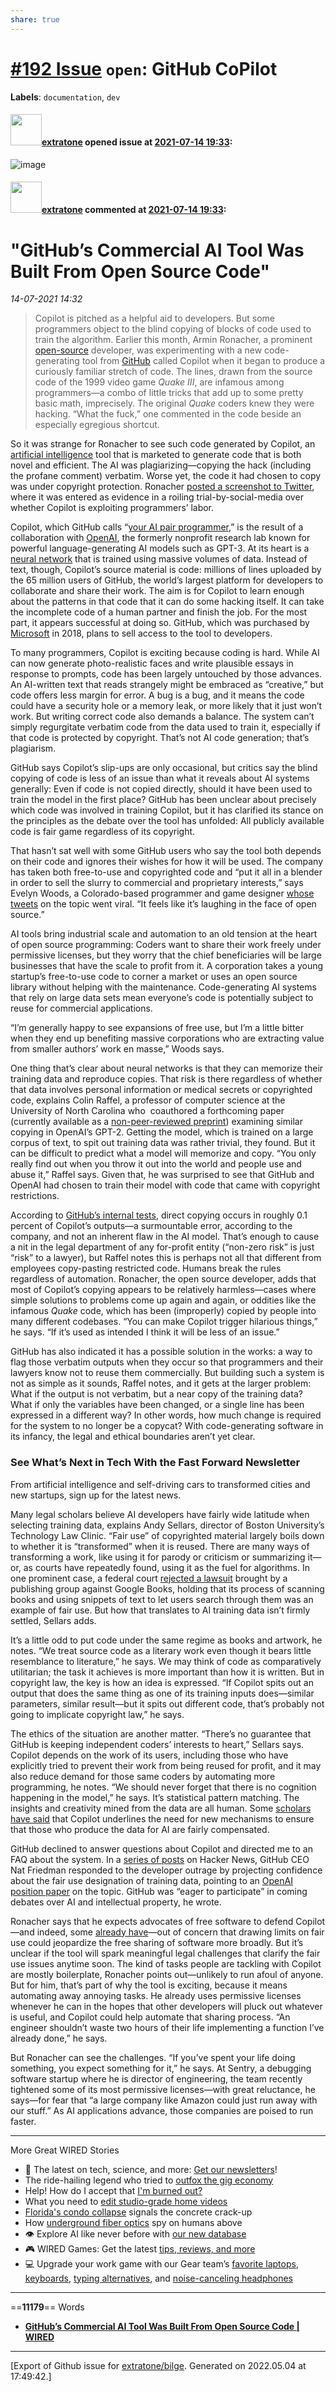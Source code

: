 ```yaml
---
share: true
---
```

# [\#192 Issue](https://github.com/extratone/bilge/issues/192) `open`: GitHub CoPilot
**Labels**: `documentation`, `dev`


#### <img src="https://avatars.githubusercontent.com/u/43663476?u=5047287ff0b8c3ce7f7e5858d204c9b3e57d8e44&v=4" width="50">[extratone](https://github.com/extratone) opened issue at [2021-07-14 19:33](https://github.com/extratone/bilge/issues/192):

![image](https://user-images.githubusercontent.com/43663476/125681988-2d844d2b-6a40-4113-8da6-ae9bd7d81af5.png)


#### <img src="https://avatars.githubusercontent.com/u/43663476?u=5047287ff0b8c3ce7f7e5858d204c9b3e57d8e44&v=4" width="50">[extratone](https://github.com/extratone) commented at [2021-07-14 19:33](https://github.com/extratone/bilge/issues/192#issuecomment-880154532):

# "GitHub’s Commercial AI Tool Was Built From Open Source Code"

*14-07-2021 14:32* 

> Copilot is pitched as a helpful aid to developers. But some programmers object to the blind copying of blocks of code used to train the algorithm.
Earlier this month, Armin Ronacher, a prominent [open-source](https://www.wired.com/tag/open-source/) developer, was experimenting with a new code-generating tool from [GitHub](https://www.wired.com/tag/github/) called Copilot when it began to produce a curiously familiar stretch of code. The lines, drawn from the source code of the 1999 video game *Quake III*, are infamous among programmers—a combo of little tricks that add up to some pretty basic math, imprecisely. The original *Quake* coders knew they were hacking. “What the fuck,” one commented in the code beside an especially egregious shortcut.

So it was strange for Ronacher to see such code generated by Copilot, an [artificial intelligence](https://www.wired.com/tag/artificial-intelligence/) tool that is marketed to generate code that is both novel and efficient. The AI was plagiarizing—copying the hack (including the profane comment) verbatim. Worse yet, the code it had chosen to copy was under copyright protection. Ronacher [posted a screenshot to Twitter](https://twitter.com/mitsuhiko/status/1410886329924194309), where it was entered as evidence in a roiling trial-by-social-media over whether Copilot is exploiting programmers’ labor.

Copilot, which GitHub calls “[your AI pair programmer](https://copilot.github.com/),” is the result of a collaboration with [OpenAI](https://www.wired.com/tag/openai/), the formerly nonprofit research lab known for powerful language-generating AI models such as GPT-3. At its heart is a [neural network](https://www.wired.com/tag/neural-networks/) that is trained using massive volumes of data. Instead of text, though, Copilot’s source material is code: millions of lines uploaded by the 65 million users of GitHub, the world’s largest platform for developers to collaborate and share their work. The aim is for Copilot to learn enough about the patterns in that code that it can do some hacking itself. It can take the incomplete code of a human partner and finish the job. For the most part, it appears successful at doing so. GitHub, which was purchased by [Microsoft](https://www.wired.com/tag/microsoft/) in 2018, plans to sell access to the tool to developers.

To many programmers, Copilot is exciting because coding is hard. While AI can now generate photo-realistic faces and write plausible essays in response to prompts, code has been largely untouched by those advances. An AI-written text that reads strangely might be embraced as “creative,” but code offers less margin for error. A bug is a bug, and it means the code could have a security hole or a memory leak, or more likely that it just won’t work. But writing correct code also demands a balance. The system can’t simply regurgitate verbatim code from the data used to train it, especially if that code is protected by copyright. That’s not AI code generation; that’s plagiarism.

GitHub says Copilot’s slip-ups are only occasional, but critics say the blind copying of code is less of an issue than what it reveals about AI systems generally: Even if code is not copied directly, should it have been used to train the model in the first place? GitHub has been unclear about precisely which code was involved in training Copilot, but it has clarified its stance on the principles as the debate over the tool has unfolded: All publicly available code is fair game regardless of its copyright.

That hasn’t sat well with some GitHub users who say the tool both depends on their code and ignores their wishes for how it will be used. The company has taken both free-to-use and copyrighted code and “put it all in a blender in order to sell the slurry to commercial and proprietary interests,” says Evelyn Woods, a Colorado-based programmer and game designer [whose tweets](https://twitter.com/eevee/status/1410037309848752128) on the topic went viral. “It feels like it’s laughing in the face of open source.”

AI tools bring industrial scale and automation to an old tension at the heart of open source programming: Coders want to share their work freely under permissive licenses, but they worry that the chief beneficiaries will be large businesses that have the scale to profit from it. A corporation takes a young startup’s free-to-use code to corner a market or uses an open source library without helping with the maintenance. Code-generating AI systems that rely on large data sets mean everyone’s code is potentially subject to reuse for commercial applications.

“I’m generally happy to see expansions of free use, but I’m a little bitter when they end up benefiting massive corporations who are extracting value from smaller authors’ work en masse,” Woods says.

One thing that’s clear about neural networks is that they can memorize their training data and reproduce copies. That risk is there regardless of whether that data involves personal information or medical secrets or copyrighted code, explains Colin Raffel, a professor of computer science at the University of North Carolina who  coauthored a forthcoming paper (currently available as a [non-peer-reviewed preprint](https://arxiv.org/abs/2012.07805)) examining similar copying in OpenAI’s GPT-2. Getting the model, which is trained on a large corpus of text, to spit out training data was rather trivial, they found. But it can be difficult to predict what a model will memorize and copy. “You only really find out when you throw it out into the world and people use and abuse it,” Raffel says. Given that, he was surprised to see that GitHub and OpenAI had chosen to train their model with code that came with copyright restrictions.

According to [GitHub’s internal tests](https://docs.github.com/en/github/copilot/research-recitation), direct copying occurs in roughly 0.1 percent of Copilot’s outputs—a surmountable error, according to the company, and not an inherent flaw in the AI model. That’s enough to cause a nit in the legal department of any for-profit entity (“non-zero risk” is just “risk” to a lawyer), but Raffel notes this is perhaps not all that different from employees copy-pasting restricted code. Humans break the rules regardless of automation. Ronacher, the open source developer, adds that most of Copilot’s copying appears to be relatively harmless—cases where simple solutions to problems come up again and again, or oddities like the infamous *Quake* code, which has been (improperly) copied by people into many different codebases. “You can make Copilot trigger hilarious things,” he says. “If it’s used as intended I think it will be less of an issue.”

GitHub has also indicated it has a possible solution in the works: a way to flag those verbatim outputs when they occur so that programmers and their lawyers know not to reuse them commercially. But building such a system is not as simple as it sounds, Raffel notes, and it gets at the larger problem: What if the output is not verbatim, but a near copy of the training data? What if only the variables have been changed, or a single line has been expressed in a different way? In other words, how much change is required for the system to no longer be a copycat? With code-generating software in its infancy, the legal and ethical boundaries aren’t yet clear.

### See What’s Next in Tech With the Fast Forward Newsletter

From artificial intelligence and self-driving cars to transformed cities and new startups, sign up for the latest news.

Many legal scholars believe AI developers have fairly wide latitude when selecting training data, explains Andy Sellars, director of Boston University’s Technology Law Clinic. “Fair use” of copyrighted material largely boils down to whether it is “transformed” when it is reused. There are many ways of transforming a work, like using it for parody or criticism or summarizing it—or, as courts have repeatedly found, using it as the fuel for algorithms. In one prominent case, a federal court [rejected a lawsuit](https://www.lexisnexis.com/community/casebrief/p/casebrief-authors-guild-v-google-inc) brought by a publishing group against Google Books, holding that its process of scanning books and using snippets of text to let users search through them was an example of fair use. But how that translates to AI training data isn’t firmly settled, Sellars adds.

It’s a little odd to put code under the same regime as books and artwork, he notes. “We treat source code as a literary work even though it bears little resemblance to literature,” he says. We may think of code as comparatively utilitarian; the task it achieves is more important than how it is written. But in copyright law, the key is how an idea is expressed. “If Copilot spits out an output that does the same thing as one of its training inputs does—similar parameters, similar result—but it spits out different code, that’s probably not going to implicate copyright law,” he says.

The ethics of the situation are another matter. “There’s no guarantee that GitHub is keeping independent coders’ interests to heart,” Sellars says. Copilot depends on the work of its users, including those who have explicitly tried to prevent their work from being reused for profit, and it may also reduce demand for those same coders by automating more programming, he notes. “We should never forget that there is no cognition happening in the model,” he says. It’s statistical pattern matching. The insights and creativity mined from the data are all human. Some [scholars have said](https://www.psagroup.org/blogposts/101) that Copilot underlines the need for new mechanisms to ensure that those who produce the data for AI are fairly compensated.

GitHub declined to answer questions about Copilot and directed me to an FAQ about the system. In a [series of posts](https://news.ycombinator.com/item?id=27677177) on Hacker News, GitHub CEO Nat Friedman responded to the developer outrage by projecting confidence about the fair use designation of training data, pointing to an [OpenAI position paper](https://www.uspto.gov/sites/default/files/documents/OpenAI_RFC-84-FR-58141.pdf) on the topic. GitHub was “eager to participate” in coming debates over AI and intellectual property, he wrote.

Ronacher says that he expects advocates of free software to defend Copilot—and indeed, some [already have](https://juliareda.eu/2021/07/github-copilot-is-not-infringing-your-copyright/)—out of concern that drawing limits on fair use could jeopardize the free sharing of software more broadly. But it’s unclear if the tool will spark meaningful legal challenges that clarify the fair use issues anytime soon. The kind of tasks people are tackling with Copilot are mostly boilerplate, Ronacher points out—unlikely to run afoul of anyone. But for him, that’s part of why the tool is exciting, because it means automating away annoying tasks. He already uses permissive licenses whenever he can in the hopes that other developers will pluck out whatever is useful, and Copilot could help automate that sharing process. “An engineer shouldn’t waste two hours of their life implementing a function I’ve already done,” he says.

But Ronacher can see the challenges. “If you’ve spent your life doing something, you expect something for it,” he says. At Sentry, a debugging software startup where he is director of engineering, the team recently tightened some of its most permissive licenses—with great reluctance, he says—for fear that “a large company like Amazon could just run away with our stuff.” As AI applications advance, those companies are poised to run faster.

***

More Great WIRED Stories

-   📩 The latest on tech, science, and more: [Get our newsletters](https://www.wired.com/newsletter?sourceCode=BottomStories)!
-   The ride-hailing legend who tried to [outfox the gig economy](https://www.wired.com/story/gig-economy-uber-lyft-doordash-jeffrey-fang/?itm_campaign=BottomRelatedStories&itm_content=footer-recirc)
-   Help! How do I accept that [I'm burned out?](https://www.wired.com/story/ooo-i-might-be-burned-out-and-dont-know-what-to-do/?itm_campaign=BottomRelatedStories&itm_content=footer-recirc)
-   What you need to [edit studio-grade home videos](https://www.wired.com/story/gear-and-tips-to-make-professional-videos/?itm_campaign=BottomRelatedStories&itm_content=footer-recirc)
-   [Florida's condo collapse](https://www.wired.com/story/floridas-condo-collapse-foreshadows-the-concrete-crack-up/?itm_campaign=BottomRelatedStories&itm_content=footer-recirc) signals the concrete crack-up
-   How [underground fiber optics](https://www.wired.com/story/how-underground-fiber-optics-spy-on-humans-moving-above/?itm_campaign=BottomRelatedStories&itm_content=footer-recirc) spy on humans above
-   👁️ Explore AI like never before with [our new database](https://www.wired.com/category/artificial-intelligence/?itm_campaign=BottomRelatedStories&itm_content=footer-recirc)
-   🎮 WIRED Games: Get the latest [tips, reviews, and more](https://www.wired.com/tag/video-games/?itm_campaign=BottomRelatedStories&itm_content=footer-recirc)
-   💻 Upgrade your work game with our Gear team’s [favorite laptops](https://www.wired.com/gallery/best-laptops/?itm_campaign=BottomRelatedStories&itm_content=footer-recirc), [keyboards](https://www.wired.com/story/top-3-mechanical-keyboards/?itm_campaign=BottomRelatedStories&itm_content=footer-recirc), [typing alternatives](https://www.wired.com/story/best-keyboard-alternatives/?itm_campaign=BottomRelatedStories&itm_content=footer-recirc), and [noise-canceling headphones](https://www.wired.com/gallery/best-noise-canceling-headphones/?itm_campaign=BottomRelatedStories&itm_content=footer-recirc)
***

==**11179**== Words

- **[GitHub’s Commercial AI Tool Was Built From Open Source Code | WIRED](https://www.wired.com/story/github-commercial-ai-tool-built-open-source-code/)**


-------------------------------------------------------------------------------



[Export of Github issue for [extratone/bilge](https://github.com/extratone/bilge). Generated on 2022.05.04 at 17:49:42.]
